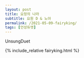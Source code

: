 ```yaml
---
layout: post
title: 요정의 나라
subtitle: 요원 D & 노아
permalink: /2021-05-09-fairyking/
tags: [언성듀엣]
---
```




UnsungDuet

{% include_relative fairyking.html %}
